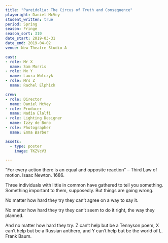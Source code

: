 ```yaml
---
title: "Pareidolia: The Circus of Truth and Consequence"
playwright: Daniel McVey
student_written: true
period: Spring
season: Fringe
season_sort: 310
date_start: 2019-03-31
date_end: 2019-04-02
venue: New Theatre Studio A

cast:
- role: Mr X
  name: Sam Morris
- role: Mx Y
  name: Laura Wolczyk
- role: Mrs Z
  name: Rachel Elphick

crew:
- role: Director
  name: Daniel McVey
- role: Producer
  name: Nadia Elalfi
- role: Lighting Designer
  name: Izzy de Bono
- role: Photographer
  name: Emma Barber

assets:
  - type: poster
    image: TKZVcV3

---
```


"For every action there is an equal and opposite reaction"
– Third Law of motion. Isaac Newton. 1686.

Three individuals with little in common have gathered to tell you something. Something important to them, supposedly. But things are going wrong.

No matter how hard they try they can’t agree on a way to say it.

No matter how hard they try they can’t seem to do it right, the way they planned.

And no matter how hard they try:
Z can’t help but be a Tennyson poem,
X can’t help but be a Russian antihero,
and Y can’t help but be the world of L. Frank Baum.
